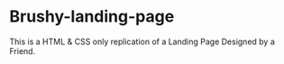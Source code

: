# Brushy-landing-page

This is a HTML & CSS only replication of a Landing Page Designed by a Friend.
